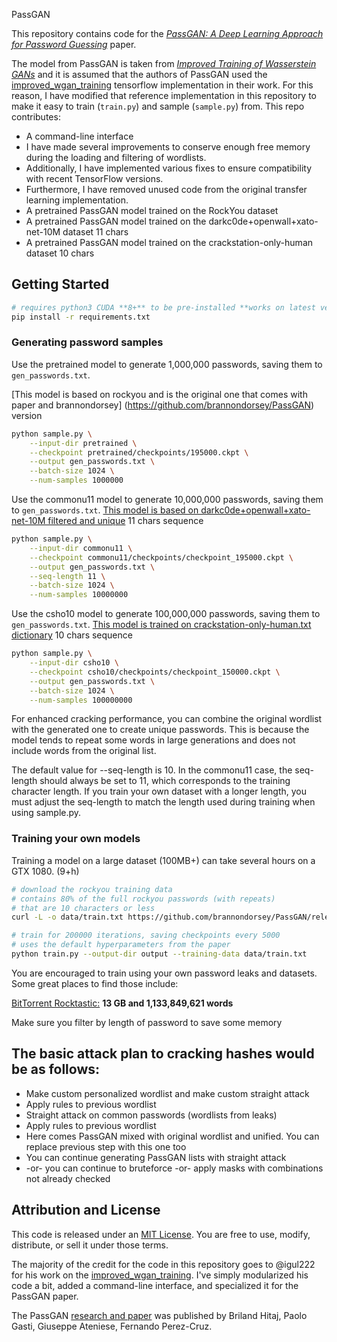  PassGAN

This repository contains code for the [_PassGAN: A Deep Learning Approach for Password Guessing_](https://arxiv.org/abs/1709.00440) paper. 

The model from PassGAN is taken from [_Improved Training of Wasserstein GANs_](https://arxiv.org/abs/1704.00028) and it is assumed that the authors of PassGAN used the [improved_wgan_training](https://github.com/igul222/improved_wgan_training) tensorflow implementation in their work. For this reason, I have modified that reference implementation in this repository to make it easy to train (`train.py`) and sample (`sample.py`) from. This repo contributes:

- A command-line interface
- I have made several improvements to conserve enough free memory during the loading and filtering of wordlists. 
- Additionally, I have implemented various fixes to ensure compatibility with recent TensorFlow versions. 
- Furthermore, I have removed unused code from the original transfer learning implementation.
- A pretrained PassGAN model trained on the RockYou dataset
- A pretrained PassGAN model trained on the darkc0de+openwall+xato-net-10M dataset 11 chars
- A pretrained PassGAN model trained on the crackstation-only-human dataset 10 chars


## Getting Started

```bash
# requires python3 CUDA **8+** to be pre-installed **works on latest versions of cuda & 2.5.1 tensorflow**
pip install -r requirements.txt
```

### Generating password samples

Use the pretrained model to generate 1,000,000 passwords, saving them to `gen_passwords.txt`.

[This model is based on rockyou and is the original one that comes with paper and brannondorsey] (https://github.com/brannondorsey/PassGAN)  version
```bash
python sample.py \
	--input-dir pretrained \
	--checkpoint pretrained/checkpoints/195000.ckpt \
	--output gen_passwords.txt \
	--batch-size 1024 \
	--num-samples 1000000
```

Use the commonu11 model to generate 10,000,000 passwords, saving them to `gen_passwords.txt`.
[This model is based on darkc0de+openwall+xato-net-10M filtered and unique](https://github.com/danielmiessler/SecLists/tree/master/Passwords) 11 chars sequence
```bash
python sample.py \
	--input-dir commonu11 \
	--checkpoint commonu11/checkpoints/checkpoint_195000.ckpt \
	--output gen_passwords.txt \
	--seq-length 11 \
	--batch-size 1024 \
	--num-samples 10000000
```

Use the csho10 model to generate 100,000,000 passwords, saving them to `gen_passwords.txt`.
[This model is trained on crackstation-only-human.txt dictionary](https://download.g0tmi1k.com/wordlists/large/crackstation-human-only.txt.gz) 10 chars sequence
```bash
python sample.py \
	--input-dir csho10 \
	--checkpoint csho10/checkpoints/checkpoint_150000.ckpt \
	--output gen_passwords.txt \
	--batch-size 1024 \
	--num-samples 100000000
```

For enhanced cracking performance, you can combine the original wordlist with the generated one to create unique passwords. This is because the model tends to repeat some words in large generations and does not include words from the original list.

The default value for --seq-length is 10. In the commonu11 case, the seq-length should always be set to 11, which corresponds to the training character length. If you train your own dataset with a longer length, you must adjust the seq-length to match the length used during training when using sample.py.


### Training your own models

Training a model on a large dataset (100MB+) can take several hours on a GTX 1080. (9+h)

```bash
# download the rockyou training data
# contains 80% of the full rockyou passwords (with repeats)
# that are 10 characters or less
curl -L -o data/train.txt https://github.com/brannondorsey/PassGAN/releases/download/data/rockyou-train.txt

# train for 200000 iterations, saving checkpoints every 5000
# uses the default hyperparameters from the paper
python train.py --output-dir output --training-data data/train.txt
```

You are encouraged to train using your own password leaks and datasets. Some great places to find those include:

[BitTorrent Rocktastic:](https://labs.nettitude.com/torrents/Rocktastic12a.rar.torrent)
**13 GB and 1,133,849,621 words**

Make sure you filter by length of password to save some memory

## The basic attack plan to cracking hashes would be as follows:

- Make custom personalized wordlist and make custom straight attack
- Apply rules to previous wordlist
- Straight attack on common passwords (wordlists from leaks)
- Apply rules to previous wordlist
- Here comes PassGAN mixed with original wordlist and unified. You can replace previous step with this one too
- You can continue generating PassGAN lists with straight attack 
- -or- you can continue to bruteforce -or- apply masks with combinations not already checked

## Attribution and License

This code is released under an [MIT License](https://github.com/igul222/improved_wgan_training/blob/master/LICENSE). You are free to use, modify, distribute, or sell it under those terms. 

The majority of the credit for the code in this repository goes to @igul222 for his work on the [improved_wgan_training](https://github.com/igul222/improved_wgan_training). I've simply modularized his code a bit, added a command-line interface, and specialized it for the PassGAN paper.

The PassGAN [research and paper](https://arxiv.org/abs/1709.00440) was published by Briland Hitaj, Paolo Gasti, Giuseppe Ateniese, Fernando Perez-Cruz.
